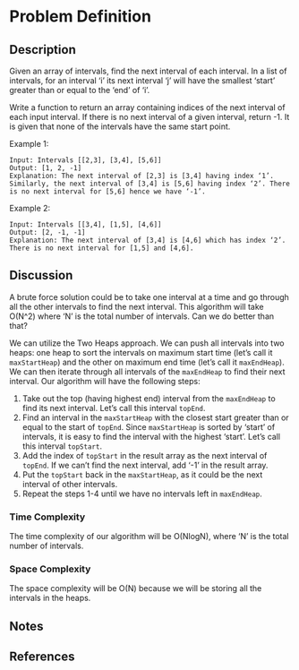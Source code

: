 # Problem Definition

## Description

Given an array of intervals, find the next interval of each interval. In a list of intervals, for an interval ‘i’ its next interval ‘j’ will have the smallest ‘start’ greater than or equal to the ‘end’ of ‘i’.

Write a function to return an array containing indices of the next interval of each input interval. If there is no next interval of a given interval, return -1. It is given that none of the intervals have the same start point.

Example 1:

```plaintext
Input: Intervals [[2,3], [3,4], [5,6]]
Output: [1, 2, -1]
Explanation: The next interval of [2,3] is [3,4] having index ‘1’. Similarly, the next interval of [3,4] is [5,6] having index ‘2’. There is no next interval for [5,6] hence we have ‘-1’.
```

Example 2:

```plaintext
Input: Intervals [[3,4], [1,5], [4,6]]
Output: [2, -1, -1]
Explanation: The next interval of [3,4] is [4,6] which has index ‘2’. There is no next interval for [1,5] and [4,6].
```

## Discussion

A brute force solution could be to take one interval at a time and go through all the other intervals to find the next interval. This algorithm will take O(N^2) where ‘N’ is the total number of intervals. Can we do better than that?

We can utilize the Two Heaps approach. We can push all intervals into two heaps: one heap to sort the intervals on maximum start time (let’s call it `maxStartHeap`) and the other on maximum end time (let’s call it `maxEndHeap`). We can then iterate through all intervals of the `maxEndHeap` to find their next interval. Our algorithm will have the following steps:

1. Take out the top (having highest end) interval from the `maxEndHeap` to find its next interval. Let’s call this interval `topEnd`.
2. Find an interval in the `maxStartHeap` with the closest start greater than or equal to the start of `topEnd`. Since `maxStartHeap` is sorted by ‘start’ of intervals, it is easy to find the interval with the highest ‘start’. Let’s call this interval `topStart`.
3. Add the index of `topStart` in the result array as the next interval of `topEnd`. If we can’t find the next interval, add ‘-1’ in the result array.
4. Put the `topStart` back in the `maxStartHeap`, as it could be the next interval of other intervals.
5. Repeat the steps 1-4 until we have no intervals left in `maxEndHeap`.

### Time Complexity

The time complexity of our algorithm will be O(NlogN), where ‘N’ is the total number of intervals.

### Space Complexity

The space complexity will be O(N) because we will be storing all the intervals in the heaps.

## Notes

## References
